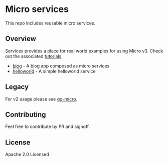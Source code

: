 # Micro services

This repo includes reusable micro services.

## Overview

Services provides a place for real world examples for using Micro v3. Check out the associated [tutorials](https://dev.m3o.com/tutorials).

- [blog](blog) - A blog app composed as micro services
- [helloworld](helloworld) - A simple helloworld service

## Legacy

For v2 usage please see [go-micro](https://go-micro.dev).

## Contributing

Feel free to contribute by PR and signoff.

## License

Apache 2.0 Licensed

